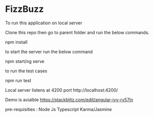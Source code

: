 # FizzBuzz

To run this application on local server

Clone this repo then go to parent folder and run the below commands.

npm install

to start the server run the below command 

npm start/ng serve

to run the test cases 

npm run test

Local server listens at 4200 port http://localhost:4200/

Demo is avialble 
https://stackblitz.com/edit/angular-ivy-ry57ln

pre-requisities : 
Node Js
Typescript
Karma/Jasmine

